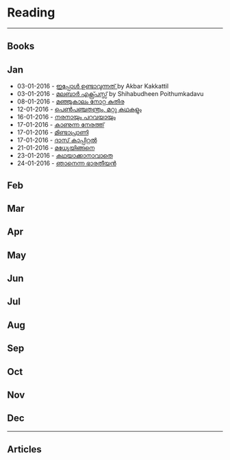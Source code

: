 # Reading
-----
## Books

## Jan
* 03-01-2016 - [ഇപ്പോൾ ഉണ്ടാവുന്നത് ](https://www.goodreads.com/book/show/28436524-ippol-undavunnath) by Akbar Kakkattil
* 03-01-2016 - [ മലബാർ എക്സ്പ്രസ്സ്](https://www.goodreads.com/book/show/28437301-malabar-express) by Shihabudheen Poithumkadavu
* 08-01-2016 - [മഞ്ഞുകാലം നോറ്റ കുതിര](https://www.goodreads.com/book/show/15821308-manjukalam-notta-kuthira)
* 12-01-2016 - [പെണ്‍പഞ്ചതന്ത്രം, മറ്റു കഥകളും](https://www.goodreads.com/book/show/25396024-pen-panchathanthram-mattu-kathakalum)
* 16-01-2016 - [നരനായും പറവയായും](https://www.goodreads.com/book/show/16000604-naranayum-paravayayum)
* 17-01-2016 - [കാണുന്ന നേരത്ത്](https://www.goodreads.com/book/show/28593829-kanunna-nerathu)
* 17-01-2016 - [മിണ്ടാപ്രാണി](https://www.goodreads.com/book/show/28593866-mindaprani)
* 17-01-2016 - [ദാസ് കാപ്പിറ്റൽ](https://www.goodreads.com/book/show/13417685-das-capital)
* 21-01-2016 - [മധ്യേയിങ്ങനെ](https://www.goodreads.com/book/show/28655517-madhyeyingane)
* 23-01-2016 - [കഥയാക്കാനാവാതെ](https://www.goodreads.com/book/show/28700155-kadhayakkanavathe)
* 24-01-2016 - [ഞാനെന്ന ഭാരതീയന്‍](https://www.goodreads.com/book/show/28680216-njanenna-bharatheeyan)

## Feb

## Mar

## Apr

## May

## Jun

## Jul

## Aug

## Sep

## Oct

## Nov

## Dec
-----
## Articles 
